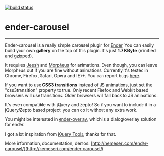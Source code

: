 [![build status](https://secure.travis-ci.org/nemeseri/ender-carousel.png)](http://travis-ci.org/nemeseri/ender-carousel)
# ender-carousel
----

Ender-carousel is a really simple carousel plugin for <a href="http://ender.no.de/">Ender</a>. You can easily build your own <strong>gallery</strong> on the top of this plugin. It's just <strong>1.7 KByte</strong> (minified and gzipped).

It requires [Jeesh](https://github.com/ender-js/jeesh) and [Morpheus](https://github.com/ded/morpheus) for animations.
Even though, you can leave Morpheus out if you are fine without animations. Currently it's tested in Chrome, Firefox, Safari, Opera and IE7+. You can report bugs [here](https://github.com/nemeseri/ender-overlay/issues).

If you want to use <strong>CSS3 transitions</strong> instead of JS animations, just set the "css3transition" property to true. Only recent Firefox and Webkit based browsers will use transitions. Older browsers will fall back to JS animations.

It's even compatible with jQuery and Zepto! So if you want to include it in a jQuery/Zepto based project, you can do it without any extra work.

You might be interested in [ender-overlay](https://github.com/nemeseri/ender-overlay), which is a dialog/overlay solution for ender.

I got a lot inspiration from [jQuery Tools](http://flowplayer.org/tools/), thanks for that.

More information, documentation, demos: [http://nemeseri.com/ender-carousel/](http://nemeseri.com/ender-carousel/)